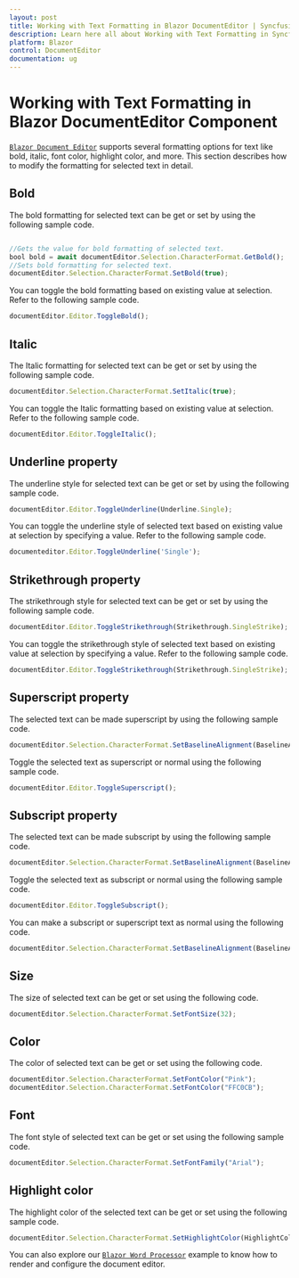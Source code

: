 ```yaml
---
layout: post
title: Working with Text Formatting in Blazor DocumentEditor | Syncfusion
description: Learn here all about Working with Text Formatting in Syncfusion Blazor DocumentEditor component and more.
platform: Blazor
control: DocumentEditor
documentation: ug
---
```


# Working with Text Formatting in Blazor DocumentEditor Component

[`Blazor Document Editor`](https://www.syncfusion.com/blazor-components/blazor-word-processor) supports several formatting options for text like bold, italic, font color, highlight color, and more. This section describes how to modify the formatting for selected text in detail.

## Bold

The bold formatting for selected text can be get or set by using the following sample code.

```javascript

//Gets the value for bold formatting of selected text.
bool bold = await documentEditor.Selection.CharacterFormat.GetBold();
//Sets bold formatting for selected text.
documentEditor.Selection.CharacterFormat.SetBold(true);

```

You can toggle the bold formatting based on existing value at selection. Refer to the following sample code.

```javascript
documentEditor.Editor.ToggleBold();
```

## Italic

The Italic formatting for selected text can be get or set by using the following sample code.

```javascript
documentEditor.Selection.CharacterFormat.SetItalic(true);
```

You can toggle the Italic formatting based on existing value at selection. Refer to the following sample code.

```javascript
documentEditor.Editor.ToggleItalic();
```

## Underline property

The underline style for selected text can be get or set by using the following sample code.

```javascript
documentEditor.Editor.ToggleUnderline(Underline.Single);
```

You can toggle the underline style of selected text based on existing value at selection by specifying a value. Refer to the following sample code.

```javascript
documenteditor.Editor.ToggleUnderline('Single');
```

## Strikethrough property

The strikethrough style for selected text can be get or set by using the following sample code.

```javascript
documentEditor.Editor.ToggleStrikethrough(Strikethrough.SingleStrike);
```

You can toggle the strikethrough style of selected text based on existing value at selection by specifying a value. Refer to the following sample code.

```javascript
documentEditor.Editor.ToggleStrikethrough(Strikethrough.SingleStrike);
```

## Superscript property

The selected text can be made superscript by using the following sample code.

```javascript
documentEditor.Selection.CharacterFormat.SetBaselineAlignment(BaselineAlignment.Superscript);
```

Toggle the selected text as superscript or normal using the following sample code.

```javascript
documentEditor.Editor.ToggleSuperscript();
```

## Subscript property

The selected text can be made subscript by using the following sample code.

```javascript
documentEditor.Selection.CharacterFormat.SetBaselineAlignment(BaselineAlignment.Subscript);
```

Toggle the selected text as subscript or normal using the following sample code.

```javascript
documentEditor.Editor.ToggleSubscript();
```

You can make a subscript or superscript text as normal using the following code.

```javascript
documentEditor.Selection.CharacterFormat.SetBaselineAlignment(BaselineAlignment.Normal);
```

## Size

The size of selected text can be get or set using the following code.

```javascript
documentEditor.Selection.CharacterFormat.SetFontSize(32);
```

## Color

The color of selected text can be get or set using the following code.

```javascript
documentEditor.Selection.CharacterFormat.SetFontColor("Pink");
documentEditor.Selection.CharacterFormat.SetFontColor("FFC0CB");
```

## Font

The font style of selected text can be get or set using the following sample code.

```javascript
documentEditor.Selection.CharacterFormat.SetFontFamily("Arial");
```

## Highlight color

The highlight color of the selected text can be get or set using the following sample code.

```javascript
documentEditor.Selection.CharacterFormat.SetHighlightColor(HighlightColor.Pink);
```

You can also explore our [`Blazor Word Processor`](https://blazor.syncfusion.com/demos/document-editor/default-functionalities) example to know how to render and configure the document editor.